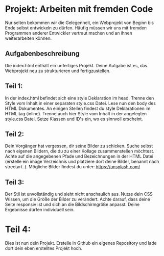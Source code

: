 # Projekt: Arbeiten mit fremden Code
Nur selten bekommen wir die Gelegenheit, ein Webprojekt von Beginn bis Ende selbst entwickeln zu dürfen. Häufig müssen wir uns mit fremden Programmen anderer Entwickler vertraut machen und an ihnen weiterarbeiten können.
## Aufgabenbeschreibung
Die index.html enthält ein unfertiges Projekt. Deine Aufgabe ist es, das Webprojekt neu zu strukturieren und fertigzustellen.
## Teil 1:
In der index.html befindet sich eine style Deklaration im head. Trenne den Style vom Inhalt in einer separaten style.css Datei.
Lese nun den body des HTML Dokumentes. An einigen Stellen findest du style Deklarationen im HTML tag (inline). Trenne auch hier Style vom Inhalt in der angelegten style.css Datei. Setze Klassen und ID's ein, wo es sinnvoll erscheint.
## Teil 2:
Dein Vorgänger hat vergessen, dir seine Bilder zu schicken. Suche selbst nach eigenen Bildern, die du zu einer Kollage zusammenstellen möchtest. Achte auf die angegebenen Pfade und Bezeichnungen in der HTML Datei (erstelle ein image Verzeichnis und platziere dort deine Bilder, benannt nach streetart..).
Mögliche Bilder findest du unter: https://unsplash.com/
## Teil 3:
Der Stil ist unvollständig und sieht nicht anschaulich aus. Nutze dein CSS Wissen, um die Größe der Bilder zu verändert. Achte darauf, dass deine Seite responsiv ist und sich an die Bildschirmgröße anpasst. Deine Ergebnisse dürfen individuell sein.
# Teil 4:
Dies ist nun dein Projekt. Erstelle in Github ein eigenes Repository und lade dort dein eben erstelltes Projekt hoch.